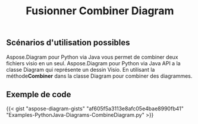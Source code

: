 ﻿---
title: Fusionner Combiner Diagram
type: docs
weight: 30
url: /fr/python-java/merge-combine-diagram/
description: Cette section explique comment combiner le fichier visio
---
## **Scénarios d'utilisation possibles**

 Aspose.Diagram pour Python via Java vous permet de combiner deux fichiers visio en un seul.
Aspose.Diagram pour Python via Java API a la classe Diagram qui représente un dessin Visio.
En utilisant la méthode**Combiner** dans la classe Diagram pour combiner des diagrammes.

## **Exemple de code**
{{< gist "aspose-diagram-gists" "af605f5a3113e8afc05e4bae8990fb41" "Examples-PythonJava-Diagrams-CombineDiagram.py" >}}

